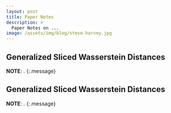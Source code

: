 ```yaml
---
layout: post
title: Paper Notes
description: >
  Paper Notes on ...
image: /assets/img/blog/steve-harvey.jpg
---
```


## Generalized Sliced Wasserstein Distances
**NOTE**: .
{:.message}



## Generalized Sliced Wasserstein Distances
**NOTE**: .
{:.message}